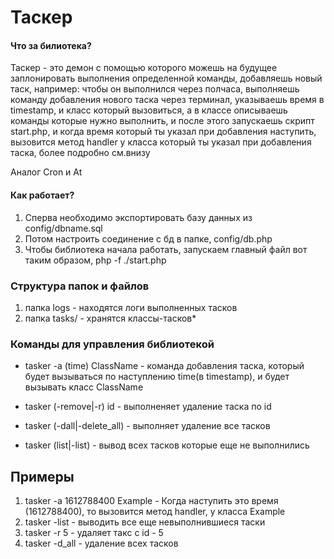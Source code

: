 # Таскер

#### Что за билиотека?

Таскер - это демон c помощью которого можешь на будущее заплонировать выполнения определенной команды, добавляешь новый таск, например: чтобы он выполнился через полчаса, выполняешь команду добавления нового таска через терминал, указываешь время в timestamp, и класс который вызовиться, а в классе описываешь команды которые нужно выполнить, и после этого запускаешь скрипт start.php, и когда время который ты указал при добавления наступить, вызовится метод handler у класса который ты указал при добавления таска, более подробно см.внизу  

Аналог Cron и At

#### Как работает?

1. Сперва необходимо экспортировать базу данных из config/dbname.sql
2. Потом настроить соединение с бд в папке, config/db.php
3. Чтобы библиотека начала работать, запускаем главный файл вот таким образом, php -f ./start.php 

### Структура папок и файлов

1. папка logs - находятся логи выполненных тасков
2. папка tasks/ - хранятся классы-тасков*

### Команды для управления библиотекой
	
* tasker -a (time) ClassName - команда добавления таска, который будет вызываться по наступлению time(в timestamp), и будет вызывать класс ClassName

* tasker (-remove|-r) id - выполненяет удаление таска по id

* tasker (-dall|-delete_all) - выполняет удаление все тасков   

* tasker (list|-list) - вывод всех тасков которые еще не выполнились


## Примеры

1. tasker -a 1612788400 Example - Когда наступить это время (1612788400), то вызовится метод handler, у класса Example
2. tasker -list - выводить все еще невыполнившиеся таски
3. tasker -r 5 - удаляет такс с id - 5
4. tasker -d_all - удаление всех тасков 
